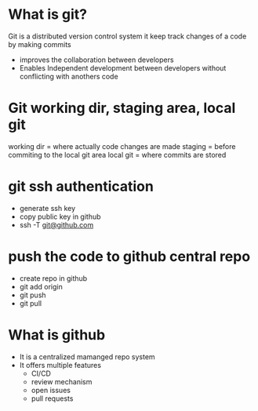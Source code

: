 # What is git?
Git is a distributed version control system it keep track changes of a code by making commits
- improves the collaboration between developers
- Enables Independent development between developers without conflicting with anothers code
# Git working dir, staging area, local git
working dir = where actually code changes are made
staging = before commiting to the local git area
local git = where commits are stored
# git ssh authentication
- generate ssh key
- copy public key in github
- ssh -T git@github.com
# push the code to github central repo
- create repo in github
- git add origin
- git push
- git pull
# What is github
- It is a centralized mamanged repo system
- It offers multiple features
  - CI/CD
  - review mechanism
  - open issues
  - pull requests
  
